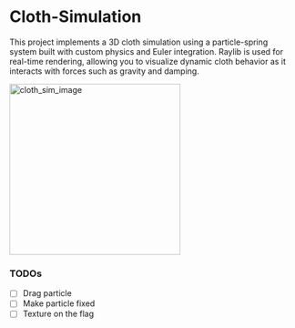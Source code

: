 # Cloth-Simulation

This project implements a 3D cloth simulation using a particle-spring system built with custom physics and Euler integration. Raylib is used for real-time rendering, allowing you to visualize dynamic cloth behavior as it interacts with forces such as gravity and damping.


<img src="https://github.com/user-attachments/assets/d364de8f-3fb5-4d92-a1d1-df353dbc274c" width="300" alt="cloth_sim_image">

### TODOs
- [ ] Drag particle
- [ ] Make particle fixed
- [ ] Texture on the flag
